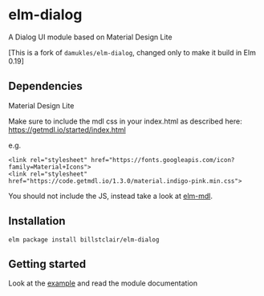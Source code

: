 # elm-dialog
A Dialog UI module based on Material Design Lite

[This is a fork of `damukles/elm-dialog`, changed only to make it build in Elm 0.19]

## Dependencies
Material Design Lite

Make sure to include the mdl css in your index.html as described here:
https://getmdl.io/started/index.html

e.g.
```
<link rel="stylesheet" href="https://fonts.googleapis.com/icon?family=Material+Icons">
<link rel="stylesheet" href="https://code.getmdl.io/1.3.0/material.indigo-pink.min.css">
```
You should not include the JS, instead take a look at [elm-mdl](http://package.elm-lang.org/packages/debois/elm-mdl/latest/).

## Installation
```
elm package install billstclair/elm-dialog
```

## Getting started
Look at the [example](https://github.com/billstclair/elm-dialog/tree/master/examples)
and read the module documentation
